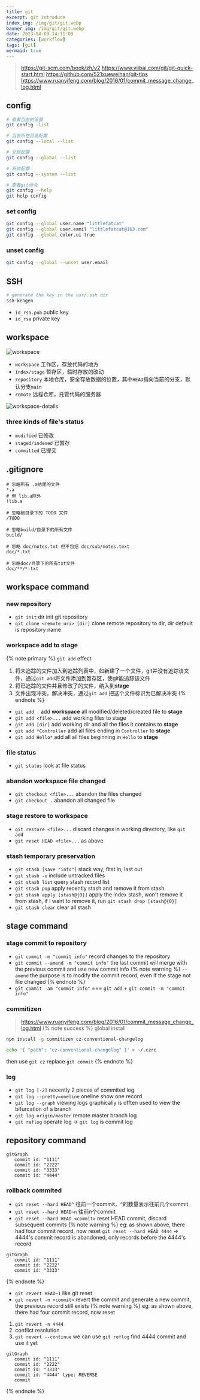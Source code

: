 ```yaml
---
title: git
excerpt: git introduce
index_img: /img/git/git.webp
banner_img: /img/git/git.webp
date: 2023-04-09 14:11:09
categories: [workflow]
tags: [git]
mermaid: true
---
```


> https://git-scm.com/book/zh/v2
> https://www.yiibai.com/git/git-quick-start.html
> https://github.com/521xueweihan/git-tips
> https://www.ruanyifeng.com/blog/2016/01/commit_message_change_log.html

## config

```sh
# 查看当前的设置
git config -list

# 当前所在目录配置
git config --local --list

# 全局配置
git config --global --list

# 系统配置
git config --system --list

# 查看git命令
git config --help
git help config
```

### set config

```sh
git config --global user.name "littlefatcat"
git config --global user.eamil "littlefatcat@163.com"
git config --global color.ui true
```

### unset config

```sh
git config --global --unset user.email
```

## SSH

```sh
# generate the key in the usr/.ssh dir
ssh-kengen
```
- `id_rsa.pub` public key
- `id_rsa` private key

## workspace

![workspace](/img/git/workspace.png)

- `workspace` 工作区，存放代码的地方
- `index/stage` 暂存区，临时存放的改动
- `repository` 本地仓库，安全存放数据的位置，其中`HEAD`指向当前的分支，默认分支`main`
- `remote` 远程仓库，托管代码的服务器

![workspace-details](/img/git/workspace-details.png)

### three kinds of file's status

- `modified` 已修改
- `staged/indexed` 已暂存
- `committed` 已提交

## .gitignore

```.gitignore
# 忽略所有 .a结尾的文件
*.a
# 但 lib.a除外
!lib.a

# 忽略根目录下的 TODO 文件
/TODO

# 忽略build/目录下的所有文件
build/

# 忽略 doc/notes.txt 但不包括 doc/sub/notes.text
doc/*.txt

# 忽略doc/目录下的所有txt文件
doc/**/*.txt
```

## workspace command

### new repository

- `git init` dir init git repository
- `git clone <remote uri> [dir]` clone remote repository to dir, dir default is repository name 

### workspace add to stage

{% note primary %}
`git add` effect
1. 将未追踪的文件加入到追踪列表中，如新建了一个文件，git并没有追踪该文件，通过`git add`将文件添加到暂存区，使git能追踪该文件
2. 将已追踪的文件并且修改了的文件，纳入到**stage**
3. 文件出现冲突，解决冲突，通过`git add` 把这个文件标识为已解决冲突
{% endnote %}

- `git add .` add **workspace** all modified/deleted/created file to **stage**
- `git add <file>...` add working files to stage
- `git add [dir]` add working dir and all the files it contains to **stage**
- `git add *Controller` add all files ending in `Controller` to **stage**
- `git add Hello*` add all all files beginning in `Hello` to **stage**

### file status

- `git status` look at file status

### abandon workspace file changed

- `git checkout <file>...` abandon the files changed 
- `git checkout .` abandon all changed file

### stage restore to workspace

- `git restore <file>...` discard changes in working directory, like `git add`
- `git reset HEAD <file>...` as above

### stash temporary preservation

- `git stash [save "info"]` stack way, fitst in, last out
- `git stash -u` include untracked files
- `git stash list` query stash record list
- `git stash pop` apply recently stash and remove it from stash
- `git stash apply [stash@{0}]` apply the index stash, won't remove it from stash,
if I want to remove it, run `git stash drop [stash@{0}]`
- `git stash clear` clear all stash

## stage command

### stage commit to repository

- `git commit -m "commit info"` record changes to the repository
- `git commit --amend -m "commit info"` the last commit will merge with the previous commit and use new commit info
{% note warning %}
`--amend` the purpose is to modify the commit record, even if the stage not file changed
{% endnote %}
- `git commit -am "commit info"` === `git add` + `git commit -m "commit info"`

### commitizen
> https://www.ruanyifeng.com/blog/2016/01/commit_message_change_log.html
{% note success %}
global install
```sh
npm install -g commitizen cz-conventional-changelog

echo '{ "path": "cz-conventional-changelog" }' > ~/.czrc
```
then use `git cz` replace `git commit`
{% endnote %}


### log

- `git log [-2]` necently 2 pieces of commited log
- `git log --pretty=oneline` oneline show one record
- `git log --graph` viewing logs graphically is offten used to view the bifurcation of a branch
- `git log origin/master` remote master branch log
- `git reflog` operate log -> `git log` is commit log

## repository command
```mermaid
gitGraph
   commit id: "1111"
   commit id: "2222"
   commit id: "3333"
   commit id: "4444"
```

### rollback commited

- `git reset --hard HEAD^` 往前一个commit，`^`的数量表示往前几个commit
- `git reset --hard HEAD~n` 往前n个commit
- `git reset --hard HEAD <commit>` reset HEAD commit, discard subsequent commits
{% note warning %}
eg: as shown above, there had four commit record, now reset
`git reset --hard HEAD 4444` -> 4444's commit record is abandoned, only records before the 4444's record

```mermaid
gitGraph
   commit id: "1111"
   commit id: "2222"
   commit id: "3333"
```
{% endnote %}

- `git revert HEAD~1` like git reset
- `git revert -n <commit>` revert the commit and generate a new commit, the previous record still exists
{% note warning %}
eg: as shown above, there had four commit record, now reset
1. `git revert -n 4444`
2. conflict resolution
3. `git revert --continue`
we can use `git reflog` find 4444 commit and use it yet

```mermaid
gitGraph
   commit id: "1111"
   commit id: "2222"
   commit id: "3333"
   commit id: "4444" type: REVERSE
   commit
```
{% endnote %}